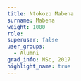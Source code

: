 ```yaml
---
title: Ntokozo Mabena
surname: Mabena
weight: 1000
role:
superuser: false
user_groups:
  - Alumni
grad_info: MSc, 2017
highlight_name: true
---
```

